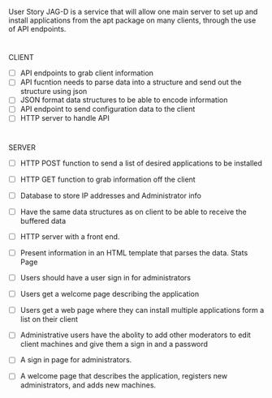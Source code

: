 User Story
JAG-D is a service that will allow one main server to set up and install applications from the apt package on many clients, through the use of API endpoints.
#
CLIENT
- [ ] API endpoints to grab client information
- [ ] API fucntion needs to parse data into a structure and send out the structure using json
- [ ] JSON format data structures to be able to encode information
- [ ] API endpoint to send configuration data to the client
- [ ] HTTP server to handle API
#
SERVER
- [ ] HTTP POST function to send a list of desired applications to be installed
- [ ] HTTP GET function to grab information off the client
- [ ] Database to store IP addresses and Administrator info
- [ ] Have the same data structures as on client to be able to receive the buffered data
- [ ] HTTP server with a front end.
- [ ] Present information in an HTML template that parses the data. Stats Page
- [ ] Users should have a user sign in for administrators
- [ ] Users get a welcome page describing the application
- [ ] Users get a web page where they can install multiple applications form a list on their client 
- [ ] Administrative users have the abolity to add other moderators to edit client machines and give them a sign in and a password

- [ ] A sign in page for administrators.
- [ ] A welcome page that describes the application, registers new administrators, and adds new machines.

